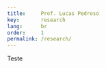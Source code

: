 ```yaml
---
title:     Prof. Lucas Pedroso
key:       research
lang:      br
order:     1
permalink: /research/
---
```

Teste
